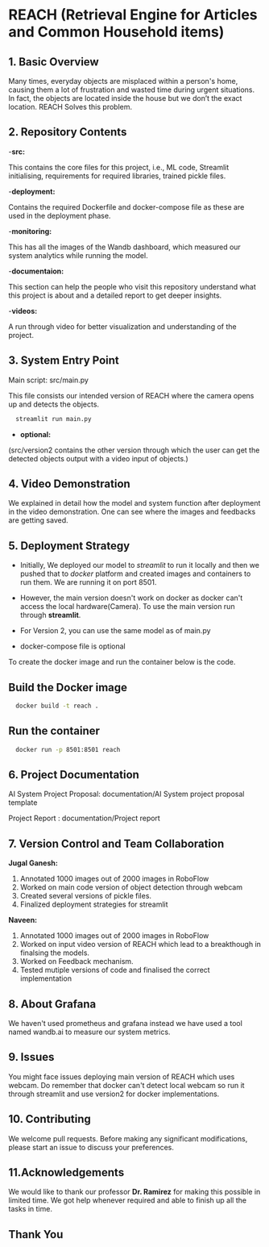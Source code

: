 # REACH (Retrieval Engine for Articles and Common Household items)
## 1. Basic Overview 

Many times, everyday objects are misplaced within a person's home, causing them a lot of frustration and wasted time during urgent situations. In fact, the objects are located inside the house but we don’t the exact location. REACH Solves this problem.



## 2. Repository Contents

-**src:**
 
This contains the core files for this project, i.e., ML code, Streamlit initialising, requirements for required libraries, trained pickle files.

-**deployment:**

Contains the required Dockerfile and docker-compose file as these are used in the deployment phase.

-**monitoring:**

This has all the images of the Wandb dashboard, which measured our system analytics while running the model.

-**documentaion:**

This section can help the people who visit this repository understand what this project is about and a detailed report to get deeper insights.

-**videos:**

A run through video for better visualization and understanding of the project.


## 3. System Entry Point

Main script: src/main.py

This file consists our intended version of REACH where the camera opens up and detects the objects.

```sh
  streamlit run main.py
  ```

- **optional:**

(src/version2 contains the other version through which the user can get the detected objects output with a video input of objects.)


## 4. Video Demonstration

We explained in detail how the model and system function after deployment in the video demonstration. One can see where the images and feedbacks are getting saved.

## 5. Deployment Strategy

- Initially, We deployed our model to *streamlit* to run it locally and then we pushed that to *docker* platform and created images and containers to run them. We are running it on port 8501.

- However, the main version doesn't work on docker as docker can't access the local hardware(Camera). To use the main version run through **streamlit**.

- For Version 2, you can use the same model as of main.py
- docker-compose file is optional 

To create the docker image and run the container below is the code.

## Build the Docker image

```sh
  docker build -t reach .
  ```
## Run the container

```sh
  docker run -p 8501:8501 reach
  ```




## 6. Project Documentation
AI System Project Proposal: documentation/AI System project proposal template

Project Report : documentation/Project report

## 7. Version Control and Team Collaboration

 

**Jugal Ganesh:** 

1.  Annotated 1000 images out of 2000 images in RoboFlow
2. Worked on main code version of object detection through webcam
3. Created several versions of pickle files.
4. Finalized deployment strategies for streamlit


**Naveen:**

1. Annotated 1000 images out of 2000 images in RoboFlow
2. Worked on input video version of REACH which lead to a breakthough in finalsing the models.
3. Worked on Feedback mechanism.
4. Tested mutiple versions of code and finalised the correct implementation




## 8. About Grafana
We haven't used prometheus and grafana instead we have used a tool named wandb.ai to measure our system metrics.

## 9. Issues

You might face issues deploying main version of REACH which uses webcam. Do remember that docker can't detect local webcam so run it through streamlit and use version2 for docker implementations.


## 10. Contributing

We welcome pull requests. Before making any significant modifications, please start an issue to discuss your preferences.

## 11.Acknowledgements

We would like to thank our professor **Dr. Ramirez** for making this possible in limited time. We got help whenever required and able to finish up all the tasks in time.


## **Thank You**
